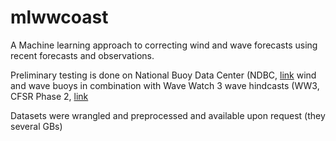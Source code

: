 # mlwwcoast
A Machine learning approach to correcting wind and wave forecasts using recent forecasts and observations.

Preliminary testing is done on National Buoy Data Center (NDBC, [link](https://www.ndbc.noaa.gov/) wind and wave buoys in combination with Wave Watch 3 wave hindcasts (WW3, CFSR Phase 2, [link](https://polar.ncep.noaa.gov/waves/hindcasts/)

Datasets were wrangled and preprocessed and available upon request (they several GBs)
